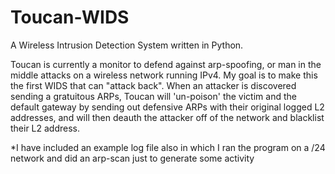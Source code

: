 # Toucan-WIDS

A Wireless Intrusion Detection System written in Python.

Toucan is currently a monitor to defend against arp-spoofing, or man in the middle attacks on a wireless network running IPv4. My goal is to make this the first WIDS that can "attack back". When an attacker is discovered sending a gratuitous ARPs, Toucan will 'un-poison' the victim and the default gateway by sending out defensive ARPs with their original logged L2 addresses, and will then deauth the attacker off of the network and blacklist their L2 address. 

*I have included an example log file also in which I ran the program on a /24 network and did an arp-scan just to generate some activity
